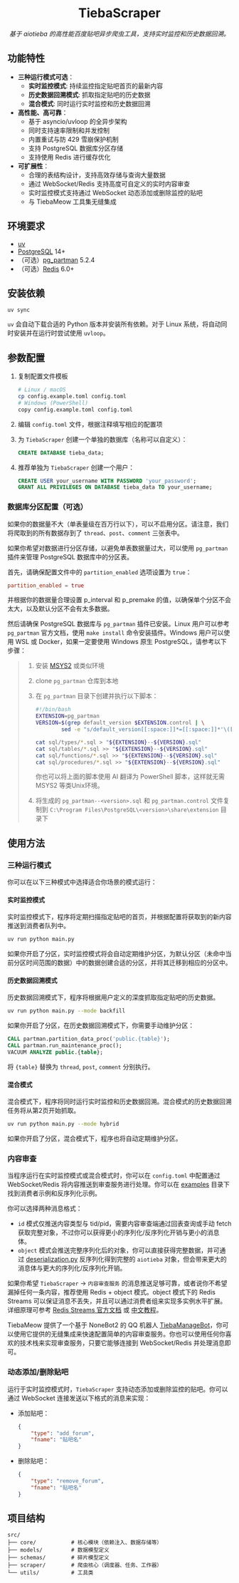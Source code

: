 <div align="center">

# TiebaScraper

_基于 aiotieba 的高性能百度贴吧异步爬虫工具，支持实时监控和历史数据回溯。_

</div>

## 功能特性

- **三种运行模式可选**：
  - **实时监控模式**: 持续监控指定贴吧首页的最新内容
  - **历史数据回溯模式**: 抓取指定贴吧的历史数据
  - **混合模式**: 同时运行实时监控和历史数据回溯
- **高性能、高可靠**：
  - 基于 asyncio/uvloop 的全异步架构
  - 同时支持速率限制和并发控制
  - 内置重试与防 429 雪崩保护机制
  - 支持 PostgreSQL 数据库分区存储
  - 支持使用 Redis 进行缓存优化
- **可扩展性**：
  - 合理的表结构设计，支持高效存储与查询大量数据
  - 通过 WebSocket/Redis 支持高度可自定义的实时内容审查
  - 实时监控模式支持通过 WebSocket 动态添加或删除监控的贴吧
  - 与 TiebaMeow 工具集无缝集成

## 环境要求

- [uv](https://docs.astral.sh/uv/)
- [PostgreSQL](https://www.postgresql.org/) 14+
- （可选）[pg_partman](https://github.com/pgpartman/pg_partman) 5.2.4
- （可选）[Redis](https://redis.io/) 6.0+

## 安装依赖

```shell
uv sync
```

`uv` 会自动下载合适的 Python 版本并安装所有依赖。对于 Linux 系统，将自动同时安装并在运行时尝试使用 `uvloop`。

## 参数配置

1. 复制配置文件模板

    ```bash
    # Linux / macOS
    cp config.example.toml config.toml
    # Windows (PowerShell)
    copy config.example.toml config.toml
    ```

2. 编辑 `config.toml` 文件，根据注释填写相应的配置项

3. 为 `TiebaScraper` 创建一个单独的数据库（名称可以自定义）：

    ```sql
    CREATE DATABASE tieba_data;
    ```

4. 推荐单独为 `TiebaScraper` 创建一个用户：

    ```sql
    CREATE USER your_username WITH PASSWORD 'your_password';
    GRANT ALL PRIVILEGES ON DATABASE tieba_data TO your_username;
    ```

### 数据库分区配置（可选）

如果你的数据量不大（单表量级在百万行以下），可以不启用分区。请注意，我们将爬取到的所有数据存到了 `thread`、`post`、`comment` 三张表中。

如果你希望对数据进行分区存储，以避免单表数据量过大，可以使用 `pg_partman` 插件来管理 PostgreSQL 数据库中的分区表。

首先，请确保配置文件中的 `partition_enabled` 选项设置为 `true`：

```toml
partition_enabled = true
```

并根据你的数据量合理设置 p_interval 和 p_premake 的值，以确保单个分区不会太大，以及默认分区不会有太多数据。

然后请确保 PostgreSQL 数据库与 `pg_partman` 插件已安装。Linux 用户可以参考 `pg_partman` 官方文档，使用 `make install` 命令安装插件。Windows 用户可以使用 WSL 或 Docker，如果一定要使用 Windows 原生 PostgreSQL，请参考以下步骤：

> 1. 安装 [MSYS2](https://www.msys2.org/) 或类似环境
> 2. clone `pg_partman` 仓库到本地
> 3. 在 `pg_partman` 目录下创建并执行以下脚本：
>
>     ```bash
>     #!/bin/bash
>     EXTENSION=pg_partman
>     VERSION=$(grep default_version $EXTENSION.control | \
>             sed -e "s/default_version[[:space:]]*=[[:space:]]*'\([^']*\)'/\1/")
> 
>     cat sql/types/*.sql > "${EXTENSION}--${VERSION}.sql"
>     cat sql/tables/*.sql >> "${EXTENSION}--${VERSION}.sql"
>     cat sql/functions/*.sql >> "${EXTENSION}--${VERSION}.sql"
>     cat sql/procedures/*.sql >> "${EXTENSION}--${VERSION}.sql"
>     ```
>
>     你也可以将上面的脚本使用 AI 翻译为 PowerShell 脚本，这样就无需 MSYS2 等类Unix环境。
>
> 4. 将生成的 `pg_partman--<version>.sql` 和 `pg_partman.control` 文件复制到 `C:\Program Files\PostgreSQL\<version>\share\extension` 目录下

## 使用方法

### 三种运行模式

你可以在以下三种模式中选择适合你场景的模式运行：

#### 实时监控模式

实时监控模式下，程序将定期扫描指定贴吧的首页，并根据配置将获取到的新内容推送到消费者队列中。

```bash
uv run python main.py
```

如果你开启了分区，实时监控模式将会自动定期维护分区，为默认分区（未命中当前分区时间范围的数据）中的数据创建合适的分区，并将其迁移到相应的分区中。

#### 历史数据回溯模式

历史数据回溯模式下，程序将根据用户定义的深度抓取指定贴吧的历史数据。

```bash
uv run python main.py --mode backfill
```

如果你开启了分区，在历史数据回溯模式下，你需要手动维护分区：

```sql
CALL partman.partition_data_proc('public.{table}');
CALL partman.run_maintenance_proc();
VACUUM ANALYZE public.{table};
```

将 `{table}` 替换为 `thread`, `post`, `comment` 分别执行。

#### 混合模式

混合模式下，程序将同时运行实时监控和历史数据回溯。混合模式的历史数据回溯任务将从第2页开始抓取。

```bash
uv run python main.py --mode hybrid
```

如果你开启了分区，混合模式下，程序也将自动定期维护分区。

### 内容审查

当程序运行在实时监控模式或混合模式时，你可以在 `config.toml` 中配置通过 WebSocket/Redis 将内容推送到审查服务进行处理。你可以在 [examples](./examples) 目录下找到消费者示例和反序列化示例。

你可以选择两种消息格式：

- `id` 模式仅推送内容类型与 tid/pid，需要内容审查端通过回表查询或手动 fetch 获取完整对象，不过你可以获得更小的序列化/反序列化开销与更小的消息体。
- `object` 模式会推送完整序列化后的对象，你可以直接获得完整数据，并可通过 [deserialization.py](./examples/deserialization.py) 反序列化得到完整的 `aiotieba` 对象，但会带来更大的消息体与更大的序列化/反序列化开销。

如果你希望 `TiebaScraper` -> `内容审查服务` 的消息推送足够可靠，或者说你不希望漏掉任何一条内容，推荐使用 Redis + object 模式。object 模式下的 Redis Streams 可以保证消息不丢失，并且可以通过消费者组来实现多实例水平扩展。详细原理可参考 [Redis Streams 官方文档](https://redis.io/docs/latest/develop/data-types/streams/) 或 [中文教程](https://redis.com.cn/redis-stream.html)。

TiebaMeow 提供了一个基于 NoneBot2 的 QQ 机器人 [TiebaManageBot](https://github.com/TiebaMeow/TiebaManageBot)，你可以使用它提供的无缝集成来快速配置简单的内容审查服务。你也可以使用任何你喜欢的技术栈来实现审查服务，只要它能够连接到 WebSocket/Redis 并处理消息即可。

### 动态添加/删除贴吧

运行于实时监控模式时，`TiebaScraper` 支持动态添加或删除监控的贴吧。你可以通过 WebSocket 连接发送以下格式的消息来实现：

- 添加贴吧：

    ```json
    {
        "type": "add_forum",
        "fname": "贴吧名"
    }
    ```

- 删除贴吧：

    ```json
    {
        "type": "remove_forum",
        "fname": "贴吧名"
    }
    ```

## 项目结构

```text
src/
├── core/           # 核心模块（依赖注入、数据存储等）
├── models/         # 数据模型定义
├── schemas/        # 碎片模型定义
├── scraper/        # 爬虫核心（调度器、任务、工作器）
└── utils/          # 工具类
```
